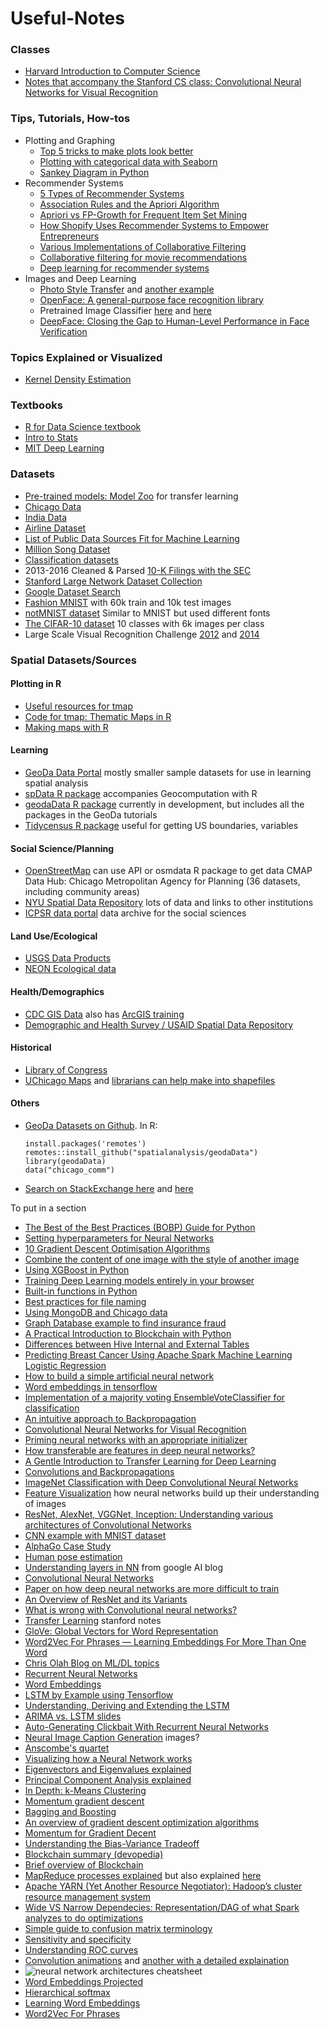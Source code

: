 # Useful-Notes

### Classes
 - [Harvard Introduction to Computer Science](https://online-learning.harvard.edu/course/cs50-introduction-computer-science?category[]=3&sort_by=date_added)
 - [Notes that accompany the Stanford CS class: Convolutional Neural Networks for Visual Recognition](https://cs231n.github.io/)

### Tips, Tutorials, How-tos
 - Plotting and Graphing
     - [Top 5 tricks to make plots look better](https://medium.com/@andykashyap/top-5-tricks-to-make-plots-look-better-9f6e687c1e08) 
     - [Plotting with categorical data with Seaborn](https://seaborn.pydata.org/tutorial/categorical.html?highlight=seaborn%20bar) 
     - [Sankey Diagram in Python](https://plot.ly/python/sankey-diagram/)    
  - Recommender Systems
     - [5 Types of Recommender Systems](https://www.datasciencecentral.com/profiles/blogs/5-types-of-recommenders)
     - [Association Rules and the Apriori Algorithm](https://www.kdnuggets.com/2016/04/association-rules-apriori-algorithm-tutorial.html)
     - [Apriori vs FP-Growth for Frequent Item Set Mining](https://www.singularities.com/blog/our-blog-1/post/apriori-vs-fp-growth-for-frequent-item-set-mining-11)
     - [How Shopify Uses Recommender Systems to Empower Entrepreneurs](https://medium.com/data-shopify/how-shopify-uses-recommender-systems-to-empower-entrepreneurs-99553b407944)
     - [Various Implementations of Collaborative Filtering](https://towardsdatascience.com/various-implementations-of-collaborative-filtering-100385c6dfe0)
     - [Collaborative filtering for movie recommendations](http://ampcamp.berkeley.edu/big-data-mini-course/movie-recommendation-with-mllib.html)
     - [Deep learning for recommender systems](https://ebaytech.berlin/deep-learning-for-recommender-systems-48c786a20e1a)
 - Images and Deep Learning
     - [Photo Style Transfer](https://github.com/luanfujun/deep-photo-styletransfer) and [another example](https://github.com/jcjohnson/neural-style/)
     - [OpenFace: A general-purpose face recognition library](http://cmusatyalab.github.io/openface/)
     - Pretrained Image Classifier [here](http://demo.caffe.berkeleyvision.org/) and [here](http://places2.csail.mit.edu/demo.html)
     - [DeepFace: Closing the Gap to Human-Level Performance in Face Verification](https://research.fb.com/wp-content/uploads/2016/11/deepface-closing-the-gap-to-human-level-performance-in-face-verification.pdf)
 
 

### Topics Explained or Visualized
 - [Kernel Density Estimation](https://mathisonian.github.io/kde/)    
 
### Textbooks
 - [R for Data Science textbook](https://r4ds.had.co.nz)
 - [Intro to Stats](http://onlinestatbook.com/2/index.html)
 - [MIT Deep Learning](http://www.deeplearningbook.org/)

### Datasets
 - [Pre-trained models: Model Zoo](https://github.com/BVLC/caffe/wiki/Model-Zoo) for transfer learning
 - [Chicago Data](https://data.cityofchicago.org)    
 - [India Data](https://data.gov.in/catalogs)
 - [Airline Dataset](https://www.stat.purdue.edu/~sguha/rhipe/doc/html/airline.html)    
 - [List of Public Data Sources Fit for Machine Learning](https://blog.bigml.com/list-of-public-data-sources-fit-for-machine-learning/)    
 - [Million Song Dataset](http://millionsongdataset.com/pages/getting-dataset/)    
 - [Classification datasets](http://rodrigob.github.io/are_we_there_yet/build/classification_datasets_results.html)
 - 2013-2016 Cleaned & Parsed  [10-K Filings with the SEC](https://data.world/jumpyaf/2013-2016-cleaned-parsed-10-k-filings-with-the-sec?utm_campaign=data_digest&utm_source=email&utm_medium=email&utm_content=190808&_hsenc=p2ANqtz-_PS-XjGDrizhTbshW6iqJk29RYnUXcCFmqA5YFeY3sDIxCgWMAw6EUs3ecGV5mPKaRzsGojQxdK83sO7nE3swe9OAA1A&_hsmi=75508835)    
 - [Stanford Large Network Dataset Collection](http://snap.stanford.edu/data/index.html)    
 - [Google Dataset Search](https://www.blog.google/products/search/making-it-easier-discover-datasets/)
 - [Fashion MNIST](https://github.com/zalandoresearch/fashion-mnist) with 60k train and 10k test images
 - [notMNIST dataset](http://yaroslavvb.blogspot.com/2011/09/notmnist-dataset.html) Similar to MNIST but used different fonts
 - [The CIFAR-10 dataset](https://www.cs.toronto.edu/~kriz/cifar.html) 10 classes with 6k images per class
 - Large Scale Visual Recognition Challenge [2012](http://www.image-net.org/challenges/LSVRC/2012/index) and [2014](http://www.image-net.org/challenges/LSVRC/2014/)
 
### Spatial Datasets/Sources
#### Plotting in R
 - [Useful resources for tmap](https://github.com/mtennekes/tmap/#reference)   
 - [Code for tmap: Thematic Maps in R](https://cran.r-project.org/web/packages/tmap/vignettes/tmap-JSS-code.html)    
 - [Making maps with R](https://geocompr.robinlovelace.net/adv-map.html)    
 
#### Learning
 - [GeoDa Data Portal](https://geodacenter.github.io/data-and-lab/) mostly smaller sample datasets for use in learning spatial analysis
 - [spData R package](https://github.com/Nowosad/spData) accompanies Geocomputation with R
 - [geodaData R package](https://github.com/spatialanalysis/geodaData) currently in development, but includes all the packages in the GeoDa tutorials
 - [Tidycensus R package](https://walkerke.github.io/tidycensus) useful for getting US boundaries, variables

#### Social Science/Planning
 - [OpenStreetMap](https://datahub.cmap.illinois.gov/) can use API or osmdata R package to get data CMAP Data Hub: Chicago Metropolitan Agency for Planning (36 datasets, including community areas)
 - [NYU Spatial Data Repository](https://geo.nyu.edu/) lots of data and links to other institutions
 - [ICPSR data portal](https://www.icpsr.umich.edu/icpsrweb/) data archive for the social sciences

#### Land Use/Ecological
 - [USGS Data Products](https://www.usgs.gov/products/data-and-tools/gis-data)
 - [NEON Ecological data](https://data.neonscience.org/home)

#### Health/Demographics
 - [CDC GIS Data](https://www.cdc.gov/gis/geo-spatial-data.html) also has [ArcGIS training](https://www.cdc.gov/dhdsp/maps/gisx/training/index.html)    
 - [Demographic and Health Survey / USAID Spatial Data Repository](http://spatialdata.dhsprogram.com/home/)

#### Historical
 - [Library of Congress](https://www.loc.gov/maps/)    
 - [UChicago Maps](https://www.lib.uchicago.edu/collex/?view=collections&subject=Maps) and [librarians can help make into shapefiles](http://guides.lib.uchicago.edu/maps)

#### Others
 - [GeoDa Datasets on Github](https://github.com/spatialanalysis/geodaData). In R:    
   ```base
   install.packages('remotes')    
   remotes::install_github("spatialanalysis/geodaData")    
   library(geodaData)    
   data("chicago_comm")   
   ```
 - [Search on StackExchange here](https://gis.stackexchange.com/questions/8929/open-access-repository-of-general-gis-spatial-data) and [here](https://gis.stackexchange.com/questions/495/seeking-administrative-boundaries-for-various-countries)





To put in a section
 - [The Best of the Best Practices (BOBP) Guide for Python](https://gist.github.com/sloria/7001839)
 - [Setting hyperparameters for Neural Networks](http://cs231n.github.io/neural-networks-3/#summary)
 - [10 Gradient Descent Optimisation Algorithms](https://towardsdatascience.com/10-gradient-descent-optimisation-algorithms-86989510b5e9)
 - [Combine the content of one image with the style of another image](https://github.com/jcjohnson/neural-style/)
 - [Using XGBoost in Python](https://www.datacamp.com/community/tutorials/xgboost-in-python)
 - [Training Deep Learning models entirely in your browser](https://cs.stanford.edu/people/karpathy/convnetjs/)
 - [Built-in functions in Python](https://docs.python.org/3.3/library/functions.html)    
 - [Best practices for file naming](https://library.stanford.edu/research/data-management-services/data-best-practices/best-practices-file-naming)
 - [Using MongoDB and Chicago data](https://www.mongodb.com/customers/city-of-chicago)
 - [Graph Database example to find insurance fraud](https://neo4j.com/blog/insurance-fraud-detection-graph-database/)
 - [A Practical Introduction to Blockchain with Python](http://adilmoujahid.com/posts/2018/03/intro-blockchain-bitcoin-python/)
 - [Differences between Hive Internal and External Tables](https://blogs.msdn.microsoft.com/cindygross/2013/02/05/hdinsight-hive-internal-and-external-tables-intro/)
 - [Predicting Breast Cancer Using Apache Spark Machine Learning Logistic Regression](https://mapr.com/blog/predicting-breast-cancer-using-apache-spark-machine-learning-logistic-regression/)
 - [How to build a simple artificial neural network](https://sausheong.github.io/posts/how-to-build-a-simple-artificial-neural-network-with-go/)
 - [Word embeddings in tensorflow](https://www.tensorflow.org/tutorials/text/word_embeddings)
 - [Implementation of a majority voting EnsembleVoteClassifier for classification](https://rasbt.github.io/mlxtend/user_guide/classifier/EnsembleVoteClassifier/)
 - [An intuitive approach to Backpropagation](https://medium.com/spidernitt/breaking-down-neural-networks-an-intuitive-approach-to-backpropagation-3b2ff958794c)
 - [Convolutional Neural Networks for Visual Recognition](http://cs231n.github.io/neural-networks-2/)
 - [Priming neural networks with an appropriate initializer](https://becominghuman.ai/priming-neural-networks-with-an-appropriate-initializer-7b163990ead)
 - [How transferable are features in deep neural networks?](https://arxiv.org/pdf/1411.1792.pdf)
 - [A Gentle Introduction to Transfer Learning for Deep Learning](https://machinelearningmastery.com/transfer-learning-for-deep-learning/)
 - [Convolutions and Backpropagations](https://medium.com/@pavisj/convolutions-and-backpropagations-46026a8f5d2c)
 - [ImageNet Classification with Deep Convolutional Neural Networks](http://papers.nips.cc/paper/4824-imagenet-classification-with-deep-convolutional-neural-networks)
 - [Feature Visualization](https://distill.pub/2017/feature-visualization/) how neural networks build up their understanding of images
 - [ResNet, AlexNet, VGGNet, Inception: Understanding various architectures of Convolutional Networks](https://cv-tricks.com/cnn/understand-resnet-alexnet-vgg-inception/)
 - [CNN example with MNIST dataset](https://ml4a.github.io/ml4a/looking_inside_neural_nets/)
 - [AlphaGo Case Study](https://deepmind.com/research/case-studies/alphago-the-story-so-far)
 - [Human pose estimation](http://www.cs.cmu.edu/~vramakri/poseMachines.html)
 - [Understanding layers in NN](https://ai.googleblog.com/2015/06/inceptionism-going-deeper-into-neural.html) from google AI blog
 - [Convolutional Neural Networks](http://andrew.gibiansky.com/blog/machine-learning/convolutional-neural-networks/)
 - [Paper on how deep neural networks are more difficult to train](https://arxiv.org/pdf/1512.03385.pdf)
 - [An Overview of ResNet and its Variants](https://towardsdatascience.com/an-overview-of-resnet-and-its-variants-5281e2f56035)
 - [What is wrong with Convolutional neural networks?](https://towardsdatascience.com/what-is-wrong-with-convolutional-neural-networks-75c2ba8fbd6f)
 - [Transfer Learning](http://cs231n.github.io/transfer-learning/) stanford notes
 - [GloVe: Global Vectors for Word Representation](https://nlp.stanford.edu/projects/glove/)
 - [Word2Vec For Phrases — Learning Embeddings For More Than One Word](https://towardsdatascience.com/word2vec-for-phrases-learning-embeddings-for-more-than-one-word-727b6cf723cf)
 - [Chris Olah Blog on ML/DL topics](http://colah.github.io/)
 - [Recurrent Neural Networks](http://karpathy.github.io/2015/05/21/rnn-effectiveness/)
 - [Word Embeddings](https://www.tensorflow.org/tutorials/text/word_embeddings)
 - [LSTM by Example using Tensorflow](https://towardsdatascience.com/lstm-by-example-using-tensorflow-feb0c1968537)
 - [Understanding, Deriving and Extending the LSTM](https://r2rt.com/written-memories-understanding-deriving-and-extending-the-lstm.html)
 - [ARIMA vs. LSTM slides](https://rpubs.com/zkajdan/316135)
 - [Auto-Generating Clickbait With Recurrent Neural Networks](https://larseidnes.com/2015/10/13/auto-generating-clickbait-with-recurrent-neural-networks/)
 - [ Neural Image Caption Generation](https://arxiv.org/pdf/1502.03044.pdf)
 images?
 - [Anscombe's quartet](https://en.wikipedia.org/wiki/Anscombe's_quartet)    
 - [Visualizing how a Neural Network works](https://playground.tensorflow.org)    
 - [Eigenvectors and Eigenvalues explained](http://setosa.io/ev/eigenvectors-and-eigenvalues/)    
 - [Principal Component Analysis explained](http://setosa.io/ev/principal-component-analysis/)
 - [In Depth: k-Means Clustering](https://jakevdp.github.io/PythonDataScienceHandbook/05.11-k-means.html)  
 - [Momentum gradient descent](https://distill.pub/2017/momentum/)
 - [Bagging and Boosting](https://quantdare.com/what-is-the-difference-between-bagging-and-boosting/)
 - [An overview of gradient descent optimization algorithms](https://ruder.io/optimizing-gradient-descent/)
 - [Momentum for Gradient Decent](https://distill.pub/2017/momentum/)
 - [Understanding the Bias-Variance Tradeoff](http://scott.fortmann-roe.com/docs/BiasVariance.html)
 - [Blockchain summary (devopedia)](https://devopedia.org/blockchain)
 - [Brief overview of Blockchain](https://www.sec.gov/spotlight/investor-advisory-committee-2012/slides-nancy-liao-brief-intro-to-blockchain-iac-101217.pdf)
 - [MapReduce processes explained](https://www.oreilly.com/library/view/hadoop-the-definitive/9781491901687/ch04.html) but also explained [here](https://developer.yahoo.com/hadoop/tutorial/module4.html?guccounter=1%23dataflow)
 - [Apache YARN (Yet Another Resource Negotiator): Hadoop’s cluster resource management system](https://www.oreilly.com/library/view/hadoop-the-definitive/9781491901687/ch04.html)
 - [Wide VS Narrow Dependecies: Representation/DAG of what Spark analyzes to do optimizations](https://github.com/rohgar/scala-spark-4/wiki/Wide-vs-Narrow-Dependencies)
 - [Simple guide to confusion matrix terminology](https://www.dataschool.io/simple-guide-to-confusion-matrix-terminology/)
 - [Sensitivity and specificity](https://en.wikipedia.org/wiki/Sensitivity_and_specificity)
 - [Understanding ROC curves](http://www.navan.name/roc/)
 - [Convolution animations](https://github.com/vdumoulin/conv_arithmetic) and [another with a detailed explaination](http://machinelearninguru.com/computer_vision/basics/convolution/convolution_layer.html)
 - ![neural network architectures cheatsheet](https://www.asimovinstitute.org/wp-content/uploads/2019/04/NeuralNetworkZoo20042019.png)
 - [Word Embeddings Projected](https://projector.tensorflow.org/)
 - [Hierarchical softmax](https://www.quora.com/What-is-hierarchical-softmax)
 - [Learning Word Embeddings](https://lilianweng.github.io/lil-log/2017/10/15/learning-word-embedding.html)
 - [Word2Vec For Phrases](https://towardsdatascience.com/word2vec-for-phrases-learning-embeddings-for-more-than-one-word-727b6cf723cf)
